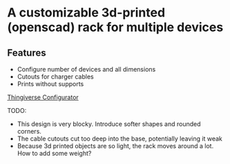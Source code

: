 # A customizable 3d-printed (openscad) rack for multiple devices


## Features

* Configure number of devices and all dimensions
* Cutouts for charger cables
* Prints without supports


[Thingiverse Configurator](https://www.thingiverse.com/apps/customizer/run?thing_id=4709463)

TODO:

* This design is very blocky. Introduce softer shapes and rounded corners.
* The cable cutouts cut too deep into the base, potentially leaving it weak
* Because 3d printed objects are so light, the rack moves around a lot. How to add some weight?
